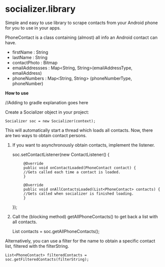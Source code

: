 socializer.library
==============

Simple and easy to use library to scrape contacts from your Android phone for you to use in your apps.

PhoneContact is a class containing (almost) all info an Android contact can have.
* firstName : String
* lastName : String
* contactPhoto : Bitmap
* emailAddressses : Map<String, String>(emailAddressType, emailAddress)
* phoneNumbers : Map<String, String> (phoneNumberType, phoneNumber)

<b>How to use</b>

//Adding to gradle explanation goes here

Create a Socializer object in your project:

    Socializer soc = new Socializer(context);

This will automatically start a thread which loads all contacts. Now, there are two ways to obtain contact persons.

1. If you want to asynchronously obtain contacts, implement the listener.
	
	soc.setContactListener(new ContactListener() {
	
			@Override
            public void onContactLoaded(PhoneContact contact) {
			//Gets called each time a contact is loaded.
			}
			
			@Override
            public void onAllContactsLoaded(List<PhoneContact> contacts) {
			//Gets called when socializer is finished loading.
			}
			
	});
	
2. Call the (blocking method) getAllPhoneContacts() to get back a list with all contacts.

	List<PhoneContact> contacts = soc.getAllPhoneContacts();

Alternatively, you can use a filter for the name to obtain a specific contact list, filtered with the filterString.

	List<PhoneContact> filteredContacts = soc.getFilteredContacts(filterString);


